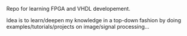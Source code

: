 Repo for learning FPGA and VHDL developement.

Idea is to learn/deepen my knowledge in a top-down fashion by doing examples/tutorials/projects on image/signal processing...